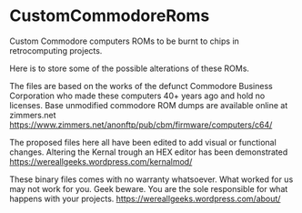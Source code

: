 # CustomCommodoreRoms
Custom Commodore computers ROMs to be burnt to chips in retrocomputing projects.

Here is to store some of the possible alterations of these ROMs.

The files are based on the works of the defunct Commodore Business Corporation who made these computers 40+ years ago and hold no licenses.
Base unmodified commodore ROM dumps are available online at zimmers.net
https://www.zimmers.net/anonftp/pub/cbm/firmware/computers/c64/

The proposed files here all have been edited to add visual or functional changes.
Altering the Kernal trough an HEX editor has been demonstrated
https://wereallgeeks.wordpress.com/kernalmod/

These binary files comes with no warranty whatsoever. What worked for us may not work for you. Geek beware. You are the sole responsible for what happens with your projects.
https://wereallgeeks.wordpress.com/about/
